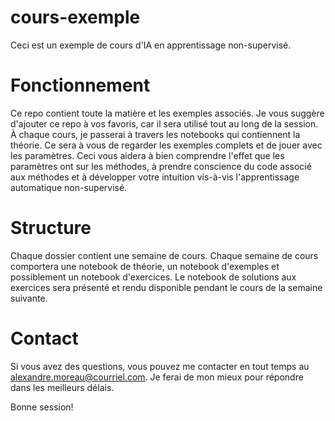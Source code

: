 # cours-exemple
Ceci est un exemple de cours d'IA en apprentissage non-supervisé.

# Fonctionnement
Ce repo contient toute la matière et les exemples associés.  Je vous suggère d'ajouter ce repo à vos favoris, car il sera utilisé tout au long de la session.  À chaque cours, je passerai à travers les notebooks qui contiennent la théorie.  Ce sera à vous de regarder les exemples complets et de jouer avec les paramètres.  Ceci vous aidera à bien comprendre l'effet que les paramètres ont sur les méthodes, à prendre conscience du code associé aux méthodes et à développer votre intuition vis-à-vis l'apprentissage automatique non-supervisé.

# Structure
Chaque dossier contient une semaine de cours.  Chaque semaine de cours comportera une notebook de théorie, un notebook d'exemples et possiblement un notebook d'exercices.  Le notebook de solutions aux exercices sera présenté et rendu disponible pendant le cours de la semaine suivante.

# Contact
Si vous avez des questions, vous pouvez me contacter en tout temps au alexandre.moreau@courriel.com.  Je ferai de mon mieux pour répondre dans les meilleurs délais.

Bonne session!
